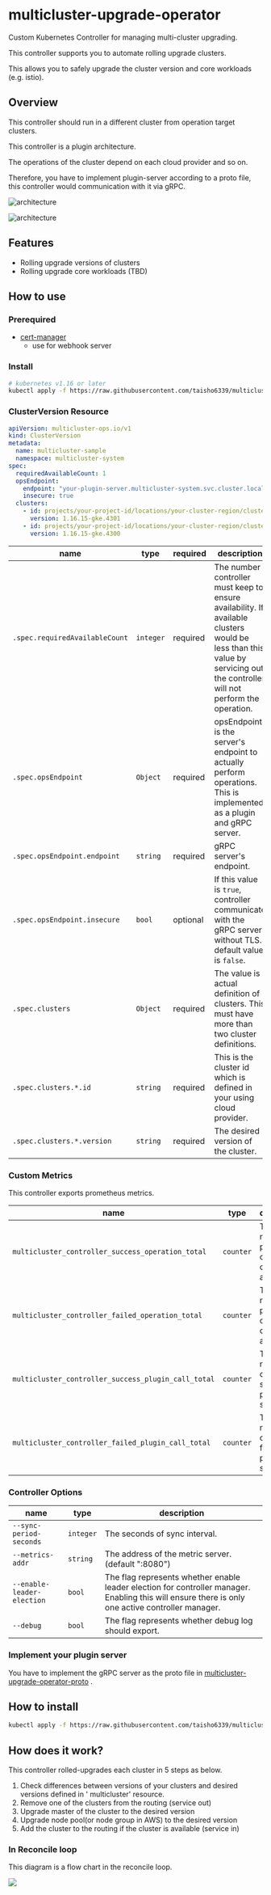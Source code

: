 # multicluster-upgrade-operator

Custom Kubernetes Controller for managing multi-cluster upgrading.

This controller supports you to automate rolling upgrade clusters.

This allows you to safely upgrade the cluster version and core workloads (e.g. istio).

## Overview

This controller should run in a different cluster from operation target clusters.

This controller is a plugin architecture.

The operations of the cluster depend on each cloud provider and so on.

Therefore, you have to implement plugin-server according to a proto file, this controller would
communication with it via gRPC.

![architecture](./docs/multicluster-upgrade-operator.png)

![architecture](./docs/mco-overview.png)

## Features

- Rolling upgrade versions of clusters
- Rolling upgrade core workloads (TBD)

## How to use

### Prerequired

- [cert-manager](https://cert-manager.io/docs/installation/kubernetes/)
    - use for webhook server

### Install

```bash
# kubernetes v1.16 or later
kubectl apply -f https://raw.githubusercontent.com/taisho6339/multicluster-upgrade-operator/v0.0.1/manifests/install.yaml
```

### ClusterVersion Resource

```yaml
apiVersion: multicluster-ops.io/v1
kind: ClusterVersion
metadata:
  name: multicluster-sample
  namespace: multicluster-system
spec:
  requiredAvailableCount: 1
  opsEndpoint:
    endpoint: "your-plugin-server.multicluster-system.svc.cluster.local:39000"
    insecure: true
  clusters:
    - id: projects/your-project-id/locations/your-cluster-region/clusters/your-cluster-name-1
      version: 1.16.15-gke.4301
    - id: projects/your-project-id/locations/your-cluster-region/clusters/your-cluster-name-2
      version: 1.16.15-gke.4300
```

| name | type | required | description |
| --- | --- | --- | --- |
| `.spec.requiredAvailableCount` | `integer` | required | The number controller must keep to ensure availability. If available clusters would be less than this value by servicing out, the controller will not perform the operation. |
| `.spec.opsEndpoint` | `Object` | required | opsEndpoint is the server's endpoint to actually perform operations. This is implemented as a plugin and gRPC server. |
| `.spec.opsEndpoint.endpoint` | `string` | required | gRPC server's endpoint. |
| `.spec.opsEndpoint.insecure` | `bool` | optional | If this value is `true`, controller communicate with the gRPC server without TLS. default value is `false`. |
| `.spec.clusters` | `Object` | required | The value is actual definition of clusters. This must have more than two cluster definitions. |
| `.spec.clusters.*.id` | `string` | required | This is the cluster id which is defined in your using cloud provider. |
| `.spec.clusters.*.version` | `string` | required | The desired version of the cluster. |

### Custom Metrics

This controller exports prometheus metrics.

| name | type | description |
| --- | --- | --- |
| `multicluster_controller_success_operation_total` | `counter` | The number of performed cluster operations as success. |
| `multicluster_controller_failed_operation_total` | `counter` | The number of performed cluster operations as failure. |
| `multicluster_controller_success_plugin_call_total` | `counter` | The number of call as success for plugin server. |
| `multicluster_controller_failed_plugin_call_total` | `counter` | The number of call as failure for plugin server. |

### Controller Options

| name | type | description |
| --- | --- | --- |
| `--sync-period-seconds` | `integer` | The seconds of sync interval. |
| `--metrics-addr` | `string` | The address of the metric server. (default ":8080") |
| `--enable-leader-election` | `bool` | The flag represents whether enable leader election for controller manager. Enabling this will ensure there is only one active controller manager. |
| `--debug` | `bool` | The flag represents whether debug log should export. |

### Implement your plugin server

You have to implement the gRPC server as the proto file
in [multicluster-upgrade-operator-proto](https://github.com/taisho6339/multicluster-upgrade-operator-proto)
.

## How to install

```sh
kubectl apply -f https://raw.githubusercontent.com/taisho6339/multicluster-upgrade-operator/v0.0.1/manifests/install.yaml
```

## How does it work?

This controller rolled-upgrades each cluster in 5 steps as below.

1. Check differences between versions of your clusters and desired versions defined in '
   multicluster' resource.
2. Remove one of the clusters from the routing (service out)
3. Upgrade master of the cluster to the desired version
4. Upgrade node pool(or node group in AWS) to the desired version
5. Add the cluster to the routing if the cluster is available (service in)

### In Reconcile loop

This diagram is a flow chart in the reconcile loop.

![](./docs/reconcile_loop.png)
